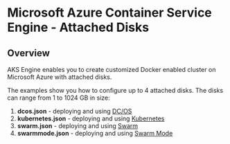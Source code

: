 # Microsoft Azure Container Service Engine - Attached Disks

## Overview

AKS Engine enables you to create customized Docker enabled cluster on Microsoft Azure with attached disks.

The examples show you how to configure up to 4 attached disks.  The disks can range from 1 to 1024 GB in size:

1. **dcos.json** - deploying and using [DC/OS](../../docs/dcos.md)
2. **kubernetes.json** - deploying and using [Kubernetes](../../docs/kubernetes.md)
3. **swarm.json** - deploying and using [Swarm](../../docs/swarm.md)
4. **swarmmode.json** - deploying and using [Swarm Mode](../../docs/swarmmode.md)
